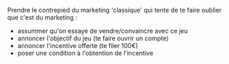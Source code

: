 Prendre le contrepied du marketing 'classique' qui tente de te faire oublier que c'est du marketing :
* assummer qu'on essaye de vendre/convaincre avec ce jeu
* annoncer l'objectif du jeu (te faire ouvrir un compte)
* annoncer l'incentive offerte (te filer 100€)
* poser une condition à l'obtention de l'incentive


